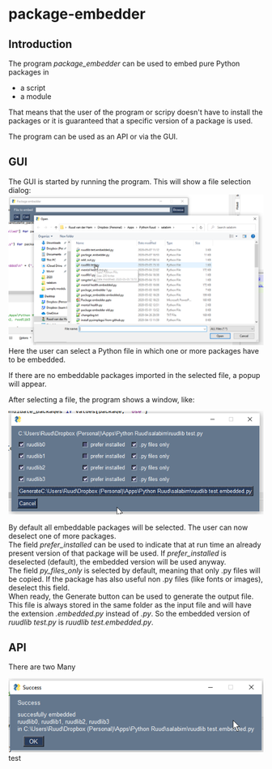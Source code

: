 # package-embedder
## Introduction
The program *package_embedder* can be used to embed pure Python packages in
- a script
- a module

That means that the user of the program or scripy doesn't have to install the packages or it is
guaranteed that a specific version of a package is used.

The program can be used as an API or via the GUI.

## GUI
The GUI is started by running the program.
This will show a file selection dialog:
![image1](images/package_embedder_1.png)
Here the user can select a Python file in which one or more packages have to be embedded.  

If there are no embeddable packages imported in the selected file, a popup will appear.

After selecting a file, the program shows a window, like:

![image2](images/package_embedder_2.png)

By default all embeddable packages will be selected. The user can now deselect one of more packages.  
The field *prefer_installed* can be used to indicate that at run time an already present version of that package
will be used. If *prefer_installed* is deselected (default), the embedded version will be used anyway.  
The field *py_files_only* is selected by default, meaning that only .py files will be copied. If the package has also 
useful non .py files (like fonts or images), deselect this field.  
When ready, the Generate button can be used to generate the output file. This file is always stored in the same folder as
the input file and will have the extension *.embedded.py* instead of *.py*. So the embedded version of *ruudlib test.py* is *ruudlib test.embedded.py*.




## API  
There are two Many


![image3](images/package_embedder_3.png)
test
